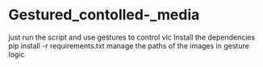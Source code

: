 # Gestured_contolled-_media
just  run the script and use gestures to control vlc
Install the dependencies
pip install -r requirements.txt
manage  the paths of the images in gesture logic

